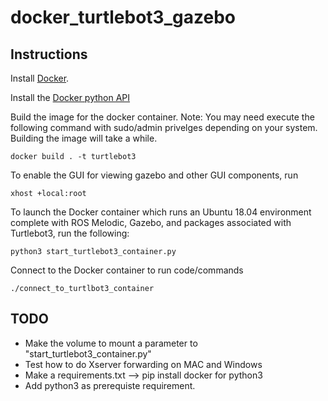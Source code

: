 # docker_turtlebot3_gazebo

## Instructions

Install [Docker](https://docs.docker.com/engine/install/).

Install the [Docker python API](https://docker-py.readthedocs.io/en/stable/index.html)

Build the image for the docker container. Note: You may need execute the following command with sudo/admin privelges depending on your system. Building the image will take a while.
```
docker build . -t turtlebot3
```

To enable the GUI for viewing gazebo and other GUI components, run
```
xhost +local:root
```

To launch the Docker container which runs an Ubuntu 18.04 environment complete with ROS Melodic, Gazebo, and packages associated with Turtlebot3, run the following:
```
python3 start_turtlebot3_container.py
```

Connect to the Docker container to run code/commands
```
./connect_to_turtlbot3_container
```

## TODO
- Make the volume to mount a parameter to "start_turtlebot3_container.py"
- Test how to do Xserver forwarding on MAC and  Windows
- Make a requirements.txt --> pip install docker for python3
- Add python3 as prerequiste requirement.

